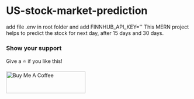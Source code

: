 # US-stock-market-prediction

add file .env in root folder 
and add FINNHUB_API_KEY='<API key>'
This MERN project helps to predict the stock for next day, after 15 days and 30 days.

### Show your support

Give a ⭐ if you like this!

<a href="https://www.buymeacoffee.com/sandeepmaharjan" target="_blank"><img src="https://cdn.buymeacoffee.com/buttons/v2/default-violet.png" alt="Buy Me A Coffee" height= "60px" width= "217px" ></a>